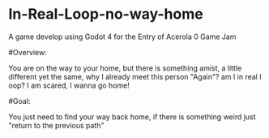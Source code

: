 # In-Real-Loop-no-way-home
A game develop using Godot 4 for the Entry of Acerola 0 Game Jam

#Overview:

You are on the way to your home, but there is something amist, a little different yet the same, why I already meet this person "Again"? am I in real l oop? I am scared, I wanna go home!

#Goal:

You just need to find your way back home, if there is something weird just "return to the previous path"
